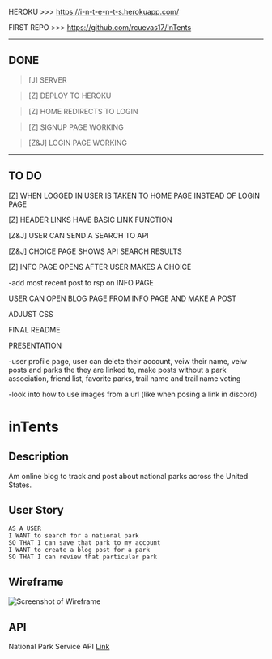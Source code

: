 HEROKU >>> https://i-n-t-e-n-t-s.herokuapp.com/

FIRST REPO >>> https://github.com/rcuevas17/InTents

---
DONE
---

> [J] SERVER

> [Z] DEPLOY TO HEROKU

> [Z] HOME REDIRECTS TO LOGIN

> [Z] SIGNUP PAGE WORKING

> [Z&J] LOGIN PAGE WORKING

---
TO DO
---

[Z] WHEN LOGGED IN USER IS TAKEN TO HOME PAGE INSTEAD OF LOGIN PAGE

[Z] HEADER LINKS HAVE BASIC LINK FUNCTION



[Z&J] USER CAN SEND A SEARCH TO API


[Z&J] CHOICE PAGE SHOWS API SEARCH RESULTS


[Z] INFO PAGE OPENS AFTER USER MAKES A CHOICE


-add most recent post to rsp on INFO PAGE


USER CAN OPEN BLOG PAGE FROM INFO PAGE AND MAKE A POST


ADJUST CSS


FINAL README


PRESENTATION


-user profile page, user can delete their account, veiw their name, veiw posts and parks the they are linked to, make posts without a park association, friend list, favorite parks, trail name and trail name voting

-look into how to use images from a url (like when posing a link in discord)





# inTents

## Description

Am online blog to track and post about national parks across the United States. 

## User Story

```
AS A USER
I WANT to search for a national park
SO THAT I can save that park to my account
I WANT to create a blog post for a park
SO THAT I can review that particular park
```

## Wireframe

![Screenshot of Wireframe](Assets/intents-wireframe.PNG)

## API

National Park Service API [Link](https://www.nps.gov/subjects/developer/api-documentation.htm)